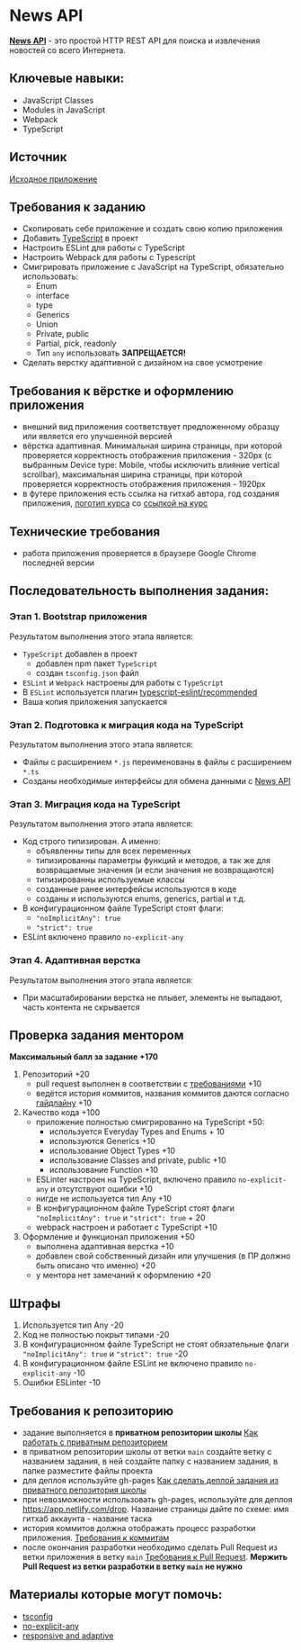 # News API

**[News API](https://newsapi.org/)** - это простой HTTP REST API для поиска и извлечения новостей со всего Интернета.

## Ключевые навыки:

- JavaScript Classes
- Modules in JavaScript
- Webpack
- TypeScript

## Источник

[Исходное приложение](https://github.com/Pulya10c/news-JS)

## Требования к заданию

- Скопировать себе приложение и создать свою копию приложения
- Добавить [TypeScript](https://www.typescriptlang.org/) в проект
- Настроить ESLint для работы с TypeScript
- Настроить Webpack для работы с Typescript
- Смигрировать приложение с JavaScript на TypeScript, обязательно использовать:
  - Enum
  - interface
  - type
  - Generics
  - Union
  - Private, public
  - Partial, pick, readonly
  - Тип `any` использовать **ЗАПРЕЩАЕТСЯ!**
- Сделать верстку адаптивной с дизайном на свое усмотрение

## Требования к вёрстке и оформлению приложения

- внешний вид приложения соответствует предложенному образцу или является его улучшенной версией
- вёрстка адаптивная. Минимальная ширина страницы, при которой проверяется корректность отображения приложения - 320рх (с выбранным Device type: Mobile, чтобы исключить влияние vertical scrollbar), максимальная ширина страницы, при которой проверяется корректность отображения приложения - 1920рх
- в футере приложения есть ссылка на гитхаб автора, год создания приложения, [логотип курса](https://rs.school/images/rs_school_js.svg) со [ссылкой на курс](https://rs.school/js/)

## Технические требования

- работа приложения проверяется в браузере Google Chrome последней версии

## Последовательность выполнения задания:

### Этап 1. Bootstrap приложения

Результатом выполнения этого этапа является:

- `TypeScript` добавлен в проект
  - добавлен npm пакет `TypeScript`
  - создан `tsconfig.json` файл
- `ESLint` и `Webpack` настроены для работы с `TypeScript`
- В `ESLint` используется плагин [typescript-eslint/recommended](https://www.npmjs.com/package/@typescript-eslint/eslint-plugin)
- Ваша копия приложения запускается

### Этап 2. Подготовка к миграция кода на TypeScript

Результатом выполнения этого этапа является:

- Файлы с расширением `*.js` переименованы в файлы с расширением `*.ts`
- Созданы необходимые интерфейсы для обмена данными c [News API](https://newsapi.org/)

### Этап 3. Миграция кода на TypeScript

Результатом выполнения этого этапа является:

- Код строго типизирован. А именно:
  - объявленны типы для всех переменных
  - типизированны параметры функций и методов, а так же для возвращаемые значения (и если значения не возвращаются)
  - типизированны используемые классы
  - созданные ранее интерфейсы используются в коде
  - созданы и используются enums, generics, partial и т.д.
- В конфигурационном файле TypeScript стоят флаги:
  - `"noImplicitAny": true`
  - `"strict": true`
- ESLint включено правило `no-explicit-any`

### Этап 4. Адаптивная верстка

Результатом выполнения этого этапа является:

- При масштабировании верстка не плывет, элементы не выпадают, часть контента не скрывается

## Проверка задания ментором

**Максимальный балл за задание +170**

1. Репозиторий +20
   - pull request выполнен в соответствии с [требованиями](https://docs.rs.school/#/pull-request-review-process?id=Требования-к-pull-request-pr) +10
   - ведётся история коммитов, названия коммитов даются согласно [гайдлайну](https://docs.rs.school/#/git-convention) +10
2. Качество кода +100
   - приложение полностью смигрированно на TypeScript +50:
     - используется Everyday Types and Enums + 10
     - используются Generics +10
     - использование Object Types +10
     - использование Classes and private, public +10
     - использование Function +10
   - ESLinter настроен на TypeScript, включено правило `no-explicit-any` и отсутствуют ошибки +10
   - нигде не используется тип Any +10
   - В конфигурационном файле TypeScript стоят флаги `"noImplicitAny": true` и `"strict": true` + 20
   - webpack настроен и работает с TypeScript +10
3. Оформление и функционал приложения +50
   - выполнена адаптивная верстка +10
   - добавлен свой собственный дизайн или улучшения (в ПР должно быть описано что именно) +20
   - у ментора нет замечаний к оформлению +20

## Штрафы

1. Используется тип Any -20
2. Код не полностью покрыт типами -20
3. В конфигурационном файле TypeScript не стоят обязательные флаги `"noImplicitAny": true` и `"strict": true` -20
4. В конфигурационном файле ESLint не включено правило `no-explicit-any` -10
5. Ошибки ESLinter -10

## Требования к репозиторию

- задание выполняется в **приватном репозитории школы** [Как работать с приватным репозиторием](https://docs.rs.school/#/private-repository?id=Как-работать-с-приватным-репозиторием)
- в приватном репозитории школы от ветки `main` создайте ветку с названием задания, в ней создайте папку с названием задания, в папке разместите файлы проекта
- для деплоя используйте gh-pages [Как сделать деплой задания из приватного репозитория школы](https://docs.rs.school/#/private-repository?id=Как-сделать-деплой-задания-из-приватного-репозитория-школы)
- при невозможности использовать gh-pages, используйте для деплоя https://app.netlify.com/drop. Название страницы дайте по схеме: имя гитхаб аккаунта - название таска
- история коммитов должна отображать процесс разработки приложения. [Требования к коммитам](https://docs.rs.school/#/git-convention?id=Требования-к-именам-коммитов)
- после окончания разработки необходимо сделать Pull Request из ветки приложения в ветку `main` [Требования к Pull Request](https://docs.rs.school/#/pull-request-review-process?id=Требования-к-pull-request-pr). **Мержить Pull Request из ветки разработки в ветку `main` не нужно**

## Материалы которые могут помочь:

- [tsconfig](https://habr.com/ru/post/557738/)
- [no-explicit-any](https://github.com/typescript-eslint/typescript-eslint/blob/master/packages/eslint-plugin/docs/rules/no-explicit-any.md)
- [responsive and adaptive](https://css-tricks.com/the-difference-between-responsive-and-adaptive-design/)

